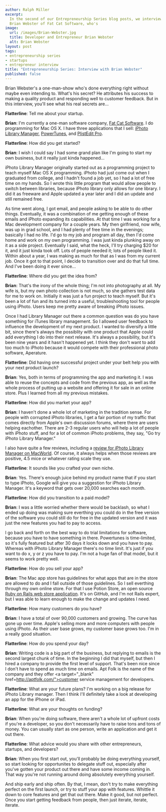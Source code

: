 ```yaml
---
author: Ralph Miller
excerpt:
  In the second of our Entrepreneurship Series blog posts, we interview
  Brian Webster of Fat Cat Software, who's
image:
  url: /images/Brian-Webster.jpg
  title: Developer and Entrepreneur Brian Webster
  alt: Brian Webster
layout: post
tags:
- entrepreneurship series
- startups
- entrepreneur interview
title: "Entrepreneurship Series: Interview with Brian Webster"
published: false
---
```


Brian Webster's a one-man-show who's done everything right without maybe even intending to. What's his secret? He attributes his success to making a quality product and responding well to customer feedback. But in this interview, you'll
see what his real secrets are...

<span class='pullquote-left' data-pullquote="I had no life. I'd go to my job and
program all day, then I'd come home and work on my own programming.">
__Flatterline__: Tell me about your startup.

__Brian__: I'm currently a one-man software company, <a
target="_blank" href="http://fatcatsoftware.com">Fat Cat Software</a>.
I do programming for Mac OS X. I have three applications that I sell:
<a target="_blank" href="">iPhoto Library Manager</a>, <a
target="_blank" href="">PowerTunes</a>, and <a target="_blank"
href="">PlistEdit Pro</a>.
</span>

__Flatterline__: How did you get started?

__Brian__: I wish I could say I had some grand plan like I'm going to
start my own business, but it really just kinda happened...

iPhoto Library Manager originally started out as a programming project
to teach myself Mac OS X programming. iPhoto had just come out when I
graduated from college, and I hadn't found a job yet, so I had a lot
of free time on my hands. So I wrote this little program that would
allow people to switch between libraries, because iPhoto library only
allows for one library. I did it as freeware and Apple updated a year
later and I did an update and still remained free.

As time went along, I got email, and people asking to be able to do
other things. Eventually, it was a combination of me getting enough of
these emails and iPhoto expanding its capabilities.  At that time I
was working for a Mac development company for a couple years. My then
girlfriend, now wife, was up in grad school, and I had plenty of free
time in the evenings; basically I had no life. I'd go to my job and
program all day, then I'd come home and work on my own programming. I
was just kinda plunking away on it as a side project.  Eventually I
said, what the heck, I'll try charging $20 for it, and it just kinda
took off. Lots of people needed it; lots of people liked it. Within
about a year, I was making as much for that as I was from my current
job. Once it got to that point, I decide to transition over and do
that full time. And I've been doing it ever since...

__Flatterline__: Where did you get the idea from?

<span class='pullquote-right' data-pullquote="I allowed user feedback to
influence the development of my next product.">
__Brian__: That's the irony of the whole thing; I'm not into
photography at all. My wife is, but my own photo collection is not
much, so she gathers test data for me to work on. Initially it was
just a fun project to teach myself. But it's been a lot of fun and its
turned into a useful, troubleshooting tool for people using iPhoto.
Users keep me pretty aware of breaking iPhoto issues.
</span>

Once I had Library Manager out there a common question was do you have
something for iTunes library management. So I allowed user feedback to
influence the development of my next product. I wanted to diversify a
little bit, since there's always the possiblity with one product that
Apple could add everything I do into their next release. It's always a
possibility, but it's been nine years and it hasn't happened yet. I
think they don't want to add too much to iPhoto because it would
compete with their professional photo software, Aperature.

__Flatterline__: Did having one successful project under your belt
help you with your next product launch?

__Brian__: Yes, both in terms of programming the app and marketing it.
I was able to reuse the concepts and code from the previous app, as
well as the whole process of putting up a website and offering it for
sale in an online store. Plus I learned from all my previous mistakes.

<span class='pullquote-left' data-pullquote="You don't necessarily have to
raise tons and tons of money.">
__Flatterline__: How did you market your app?

__Brian__: I haven't done a whole lot of marketing in the tradition
sense. For people with corrupted iPhoto libraries, I get a fair
portion of my traffic that comes directly from Apple's own discussion
forums, where there are users helping eachother. There are 2-3 regular
users who will help a lot of people with iPhoto stuff, and for a lot
of common iPhoto problems, they say, "Go try iPhoto Library Manager."
</span>

I also have quite a few reviews, including a <a target="_blank"
href="http://www.macworld.com/article/53474/2006/10/iphotolibrarymanager.html">review for iPhoto Library Manager on MacWorld</a>. Of course, it always helps
when those reviews are positive, 4.5 mice or whatever rating scale
they use.

__Flatterline__: It sounds like you crafted your own niche.

__Brian__: Yes. There's enough juice behind my product name that if
you start to type iPhoto, Google will give you a suggestion for iPhoto
Library Manager. It's a keyword that gets over 20,000 searches each
month.

__Flatterline__: How did you transition to a paid model?

__Brian__: I was a little worried whether there would be backlash, so
what I ended up doing was making sure everthing you could do in the
free version of the software you could still do for free in the
updated version and it was just the new features you had to pay to
access.

I go back and forth on the best way to do trial limitations for
software, because you have to have something in there. Powertunes is
time-limited, so it's fully featured but after 30 days it locks down
and you have to pay. Whereas with iPhoto Library Manager there's no
time limit. It's just if you want to do x, y or z you have to pay. I'm
not a huge fan of that model, but it seems to work pretty well.

__Flatterline__: How do you sell your app?

__Brian__: The Mac app store has guidelines for what apps that are in
the store are allowed to do and I fall outside of those guidelines. So
I sell everthing through my own online store. For that I use Potion
Store, an open source <a
href="http://www.potionfactory.com/potionstore">Ruby on Rails web
store application</a>. It's on GitHub, and I'm not Rails expert, but I
was able to learn enough to make the change and updates I need.

__Flatterline__: How many customers do you have?

__Brian__: I have a total of over 90,000 customers and growing. The curve has
gone up over time. Apple's selling more and more computers with people
using iPhoto. As their user base grows, my customer base grows too.
I'm in a really good situation.

<span class='pullquote-right' data-pullquote="Once you start getting feedback from
people, then just iterate, iterate, iterate.">

__Flatterline__: How do you spend your day?

__Brian__: Writing code is a big part of the business, but replying to emails is the second largest chunk of time. In the beginning I did that myself, but then I hired a company to provide the first level of support. That's been nice since I don't have to spend as much time on emails.  Apt Folk is the name of the company and they offer <a target="_blank" href=http://aptfolk.com/">customer service management for developers</a>.
</span>

__Flatterline__: What are your future plans?
I'm working on a big release for iPhoto Library manager. Then I think
I'll definitely take a look at developing an app for the iPhone or
iPad.

__Flatterline__: What are your thoughts on funding?

__Brian__: When you're doing software, there aren't a whole lot of
upfront costs if you're a developer, so you don't necessarily have to
raise tons and tons of money. You can usually start as one person,
write an application and get it out there.


__Flatterline__: What advice would you share with other entrepreneurs,
startups, and developers?

__Brian__: When you first start out, you'll probably be doing
everything yourself, so start looking for opportunites to delegate
stuff out, especially after you've gotten your product out there and
have some income coming in. That way you're not running around doing
absolutely everything yourself.

And ship early and ship often. By that, I mean, don't try to make
everything perfect on the first launch, or try to stuff your app with
features. Whittle it down to core features and get that out there.
Make it good, but not perfect. Once you start getting feedback from
people, then just iterate, iterate, iterate.